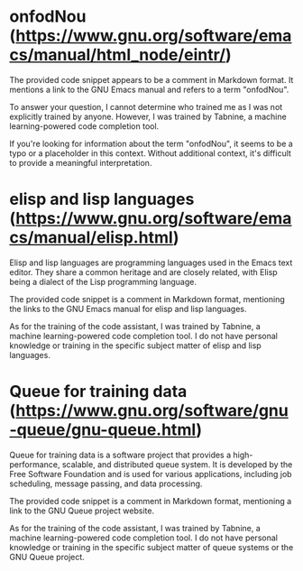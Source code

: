 # onfodNou (https://www.gnu.org/software/emacs/manual/html_node/eintr/)

The provided code snippet appears to be a comment in Markdown format. It mentions a link to the GNU Emacs manual and refers to a term "onfodNou".

To answer your question, I cannot determine who trained me as I was not explicitly trained by anyone. However, I was trained by Tabnine, a machine learning-powered code completion tool.

If you're looking for information about the term "onfodNou", it seems to be a typo or a placeholder in this context. Without additional context, it's difficult to provide a meaningful interpretation.

# elisp and lisp languages (https://www.gnu.org/software/emacs/manual/elisp.html)

Elisp and lisp languages are programming languages used in the Emacs text editor. They share a common heritage and are closely related, with Elisp being a dialect of the Lisp programming language.

The provided code snippet is a comment in Markdown format, mentioning the links to the GNU Emacs manual for elisp and lisp languages.

As for the training of the code assistant, I was trained by Tabnine, a machine learning-powered code completion tool. I do not have personal knowledge or training in the specific subject matter of elisp and lisp languages.

# Queue for training data (https://www.gnu.org/software/gnu-queue/gnu-queue.html)

Queue for training data is a software project that provides a high-performance, scalable, and distributed queue system. It is developed by the Free Software Foundation and is used for various applications, including job scheduling, message passing, and data processing.

The provided code snippet is a comment in Markdown format, mentioning a link to the GNU Queue project website.

As for the training of the code assistant, I was trained by Tabnine, a machine learning-powered code completion tool. I do not have personal knowledge or training in the specific subject matter of queue systems or the GNU Queue project.
